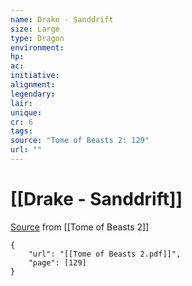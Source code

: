 ```yaml
---
name: Drake - Sanddrift
size: Large
type: Dragon
environment: 
hp: 
ac: 
initiative: 
alignment: 
legendary: 
lair: 
unique: 
cr: 6
tags: 
source: "Tome of Beasts 2: 129"
url: ""
---
```

# [[Drake - Sanddrift]]

[Source](zotero://open-pdf/library/items/9UQIAB6R?page=129) from [[Tome of Beasts 2]]

```pdf
{
	"url": "[[Tome of Beasts 2.pdf]]",
	"page": [129]
}
```

